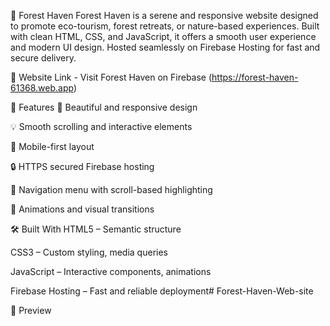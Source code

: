 🌲 Forest Haven
Forest Haven is a serene and responsive website designed to promote eco-tourism, forest retreats, or nature-based experiences. Built with clean HTML, CSS, and JavaScript, it offers a smooth user experience and modern UI design. Hosted seamlessly on Firebase Hosting for fast and secure delivery.

🔗 Website Link - 
Visit Forest Haven on Firebase
(https://forest-haven-61368.web.app)

🚀 Features
🌿 Beautiful and responsive design

💡 Smooth scrolling and interactive elements

📱 Mobile-first layout

🔒 HTTPS secured Firebase hosting

🧭 Navigation menu with scroll-based highlighting

🎨 Animations and visual transitions

🛠️ Built With
HTML5 – Semantic structure

CSS3 – Custom styling, media queries

JavaScript – Interactive components, animations

Firebase Hosting – Fast and reliable deployment# Forest-Haven-Web-site

📸 Preview
